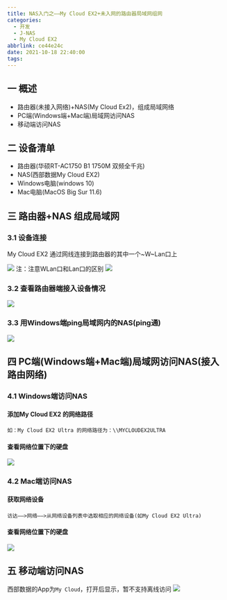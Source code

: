 ```yaml
---
title: NAS入门之——My Cloud EX2+未入网的路由器局域网组网
categories:
  - 开发
  - J-NAS
  - My Cloud EX2
abbrlink: ce44e24c
date: 2021-10-18 22:40:00
tags:
---
```

## 一 概述

* 路由器(未接入网络)+NAS(My Cloud Ex2)，组成局域网络
* PC端(Windows端+Mac端)局域网访问NAS
* 移动端访问NAS

<!--more-->

## 二 设备清单

* 路由器(华硕RT-AC1750 B1 1750M 双频全千兆)
* NAS(西部数据My Cloud EX2)
* Windows电脑(windows 10)
* Mac电脑(MacOS Big Sur 11.6)

## 三 路由器+NAS 组成局域网

### 3.1 设备连接

My Cloud EX2 通过网线连接到路由器的其中一个~W~Lan口上

![][1]
注：注意WLan口和Lan口的区别
![][2]

### 3.2 查看路由器端接入设备情况
![][3]

### 3.3 用Windows端ping局域网内的NAS(ping通)

![][4]

## 四 PC端(Windows端+Mac端)局域网访问NAS(接入路由网络)

### 4.1 Windows端访问NAS

#### 添加My Cloud EX2 的网络路径

```
如：My Cloud EX2 Ultra 的网络路径为：\\MYCLOUDEX2ULTRA
```

#### 查看网络位置下的硬盘
![][5]

### 4.2  Mac端访问NAS

#### 获取网络设备

```
访达——>网络——>从网络设备列表中选取相应的网络设备(如My Cloud EX2 Ultra)
```

#### 查看网络位置下的硬盘
![][6]

## 五 移动端访问NAS

西部数据的App为`My Cloud`，打开后显示，暂不支持离线访问
![][7]




[1]:https://cdn.jsdelivr.net/gh/PGzxc/CDN/blog-image/nas-mycloud-route-nas-connect.png
[2]:https://cdn.jsdelivr.net/gh/PGzxc/CDN/blog-image/nas-mycloud-route-lan-wlan.png
[3]:https://cdn.jsdelivr.net/gh/PGzxc/CDN/blog-image/nas-mycloud-route-device-connect.png
[4]:https://cdn.jsdelivr.net/gh/PGzxc/CDN/blog-image/nas-mycloud-windos-ping-nas.png
[5]:https://cdn.jsdelivr.net/gh/PGzxc/CDN/blog-image/nas-mycloud-windows-web-position.png
[6]:https://cdn.jsdelivr.net/gh/PGzxc/CDN/blog-image/nas-mycloud-mac-web-position.png
[7]:https://cdn.jsdelivr.net/gh/PGzxc/CDN/blog-image/nas-mycloud-phone-state.png

